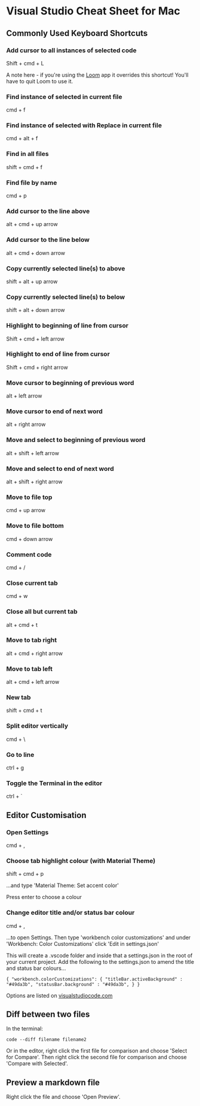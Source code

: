 # Visual Studio Cheat Sheet for Mac

## Commonly Used Keyboard Shortcuts
### Add cursor to all instances of selected code

Shift + cmd + L

A note here - if you're using the [Loom](https://www.loom.com/) app it overrides this shortcut! You'll have to quit Loom to use it.

### Find instance of selected in current file

cmd + f

### Find instance of selected with Replace in current file

cmd + alt + f

### Find in all files

shift + cmd + f

### Find file by name

cmd + p

### Add cursor to the line above

alt + cmd + up arrow

### Add cursor to the line below

alt + cmd + down arrow

### Copy currently selected line(s) to above

shift + alt + up arrow

### Copy currently selected line(s) to below

shift + alt + down arrow

### Highlight to beginning of line from cursor

Shift + cmd + left arrow

### Highlight to end of line from cursor

Shift + cmd + right arrow

### Move cursor to beginning of previous word

alt + left arrow

### Move cursor to end of next word

alt + right arrow

### Move and select to beginning of previous word

alt + shift + left arrow

### Move and select to end of next word

alt + shift + right arrow

### Move to file top

cmd + up arrow

### Move to file bottom

cmd + down arrow

### Comment code

cmd + /

### Close current tab

cmd + w

### Close all but current tab

alt + cmd + t

### Move to tab right

alt + cmd + right arrow

### Move to tab left

alt + cmd + left arrow

### New tab

shift + cmd + t

### Split editor vertically

cmd + \

### Go to line

ctrl + g

### Toggle the Terminal in the editor

ctrl + `

## Editor Customisation

### Open Settings

cmd + ,

### Choose tab highlight colour (with Material Theme)

shift + cmd + p

...and type 'Material Theme: Set accent color'

Press enter to choose a colour

### Change editor title and/or status bar colour

cmd + ,

...to open Settings. Then type 'workbench color customizations' and under 'Workbench: Color Customizations' click 'Edit in settings.json'

This will create a .vscode folder and inside that a settings.json in the root of your current project. Add the following to the settings.json to amend the title and status bar colours...

`
{
  "workbench.colorCustomizations": {
    "titleBar.activeBackground" : "#49da3b",
    "statusBar.background" : "#49da3b",
  }
}
`

Options are listed on [visualstudiocode.com](https://code.visualstudio.com/api/references/theme-color)

## Diff between two files

In the terminal:

`code --diff filename filename2`

Or in the editor, right click the first file for comparison and choose 'Select for Compare'. Then right click the second file for comparison and choose 'Compare with Selected'.

## Preview a markdown file

Right click the file and choose 'Open Preview'.